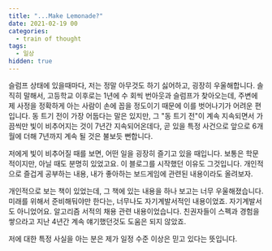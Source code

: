```yaml
---
title: "...Make Lemonade?"
date: 2021-02-19 00
categories:
  - train of thought
tags:
  - 일상
hidden: true
---
```


슬럼프 상태에 있을때마다, 저는 정말 아무것도 하기 싫어하고, 굉장히 우울해합니다. 솔직히 말해서, 고등학교 이후로는 1년에 수 회씩 번아웃과 슬럼프가 찾아오는데, 주변에 제 사정을 정확하게 아는 사람이 손에 꼽을 정도이기 때문에 이를 벗어나기가 어려운 편입니다. 동 트기 전이 가장 어둡다는 말은 있지만, 그 "동 트기 전"이 계속 지속되면서 가끔씩만 빛이 비추어지는 것이 7년간 지속되어온데다, 곧 있을 특정 사건으로 앞으로 6개월에 더해 7년까지 계속 될 것은 불보듯 뻔합니다.

저에게 빛이 비추어질 때를 보면, 어떤 일을 굉장히 즐기고 있을 때입니다. 보통은 학문적이지만, 아닐 때도 분명히 있었고요. 이 블로그를 시작했던 이유도 그것입니다. 개인적으로 즐겁게 공부하는 내용, 내가 좋아하는 보드게임에 관련된 내용이라도 올려보자.

개인적으로 보는 책이 있었는데, 그 책에 있는 내용을 하나 보고는 너무 우울해졌습니다. 미래를 위해서 준비해둬야만 한다는, 너무나도 자기계발서적인 내용이었죠. 자기계발서도 아니었어요. 알고리즘 서적의 채용 관련 내용이었습니다. 친권자들이 스펙과 경험을 쌓으라고 지난 4년간 계속 얘기했던것도 도움은 되지 않았죠.

저에 대한 특정 사실을 아는 분은 제가 일정 수준 이상은 믿고 있다는 뜻입니다.

